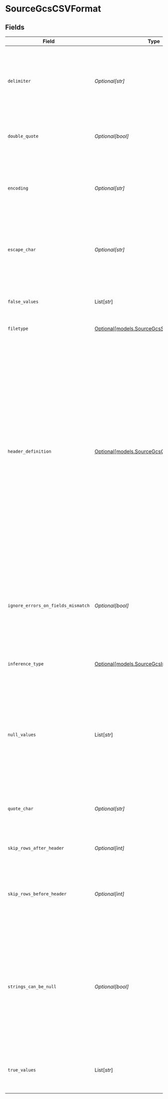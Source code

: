 # SourceGcsCSVFormat


## Fields

| Field                                                                                                                                                                                                                                                                                                                                                                                                                                                    | Type                                                                                                                                                                                                                                                                                                                                                                                                                                                     | Required                                                                                                                                                                                                                                                                                                                                                                                                                                                 | Description                                                                                                                                                                                                                                                                                                                                                                                                                                              |
| -------------------------------------------------------------------------------------------------------------------------------------------------------------------------------------------------------------------------------------------------------------------------------------------------------------------------------------------------------------------------------------------------------------------------------------------------------- | -------------------------------------------------------------------------------------------------------------------------------------------------------------------------------------------------------------------------------------------------------------------------------------------------------------------------------------------------------------------------------------------------------------------------------------------------------- | -------------------------------------------------------------------------------------------------------------------------------------------------------------------------------------------------------------------------------------------------------------------------------------------------------------------------------------------------------------------------------------------------------------------------------------------------------- | -------------------------------------------------------------------------------------------------------------------------------------------------------------------------------------------------------------------------------------------------------------------------------------------------------------------------------------------------------------------------------------------------------------------------------------------------------- |
| `delimiter`                                                                                                                                                                                                                                                                                                                                                                                                                                              | *Optional[str]*                                                                                                                                                                                                                                                                                                                                                                                                                                          | :heavy_minus_sign:                                                                                                                                                                                                                                                                                                                                                                                                                                       | The character delimiting individual cells in the CSV data. This may only be a 1-character string. For tab-delimited data enter '\t'.                                                                                                                                                                                                                                                                                                                     |
| `double_quote`                                                                                                                                                                                                                                                                                                                                                                                                                                           | *Optional[bool]*                                                                                                                                                                                                                                                                                                                                                                                                                                         | :heavy_minus_sign:                                                                                                                                                                                                                                                                                                                                                                                                                                       | Whether two quotes in a quoted CSV value denote a single quote in the data.                                                                                                                                                                                                                                                                                                                                                                              |
| `encoding`                                                                                                                                                                                                                                                                                                                                                                                                                                               | *Optional[str]*                                                                                                                                                                                                                                                                                                                                                                                                                                          | :heavy_minus_sign:                                                                                                                                                                                                                                                                                                                                                                                                                                       | The character encoding of the CSV data. Leave blank to default to <strong>UTF8</strong>. See <a href="https://docs.python.org/3/library/codecs.html#standard-encodings" target="_blank">list of python encodings</a> for allowable options.                                                                                                                                                                                                              |
| `escape_char`                                                                                                                                                                                                                                                                                                                                                                                                                                            | *Optional[str]*                                                                                                                                                                                                                                                                                                                                                                                                                                          | :heavy_minus_sign:                                                                                                                                                                                                                                                                                                                                                                                                                                       | The character used for escaping special characters. To disallow escaping, leave this field blank.                                                                                                                                                                                                                                                                                                                                                        |
| `false_values`                                                                                                                                                                                                                                                                                                                                                                                                                                           | List[*str*]                                                                                                                                                                                                                                                                                                                                                                                                                                              | :heavy_minus_sign:                                                                                                                                                                                                                                                                                                                                                                                                                                       | A set of case-sensitive strings that should be interpreted as false values.                                                                                                                                                                                                                                                                                                                                                                              |
| `filetype`                                                                                                                                                                                                                                                                                                                                                                                                                                               | [Optional[models.SourceGcsSchemasFiletype]](../models/sourcegcsschemasfiletype.md)                                                                                                                                                                                                                                                                                                                                                                       | :heavy_minus_sign:                                                                                                                                                                                                                                                                                                                                                                                                                                       | N/A                                                                                                                                                                                                                                                                                                                                                                                                                                                      |
| `header_definition`                                                                                                                                                                                                                                                                                                                                                                                                                                      | [Optional[models.SourceGcsCSVHeaderDefinition]](../models/sourcegcscsvheaderdefinition.md)                                                                                                                                                                                                                                                                                                                                                               | :heavy_minus_sign:                                                                                                                                                                                                                                                                                                                                                                                                                                       | How headers will be defined. `User Provided` assumes the CSV does not have a header row and uses the headers provided and `Autogenerated` assumes the CSV does not have a header row and the CDK will generate headers using for `f{i}` where `i` is the index starting from 0. Else, the default behavior is to use the header from the CSV file. If a user wants to autogenerate or provide column names for a CSV having headers, they can skip rows. |
| `ignore_errors_on_fields_mismatch`                                                                                                                                                                                                                                                                                                                                                                                                                       | *Optional[bool]*                                                                                                                                                                                                                                                                                                                                                                                                                                         | :heavy_minus_sign:                                                                                                                                                                                                                                                                                                                                                                                                                                       | Whether to ignore errors that occur when the number of fields in the CSV does not match the number of columns in the schema.                                                                                                                                                                                                                                                                                                                             |
| `inference_type`                                                                                                                                                                                                                                                                                                                                                                                                                                         | [Optional[models.SourceGcsInferenceType]](../models/sourcegcsinferencetype.md)                                                                                                                                                                                                                                                                                                                                                                           | :heavy_minus_sign:                                                                                                                                                                                                                                                                                                                                                                                                                                       | How to infer the types of the columns. If none, inference default to strings.                                                                                                                                                                                                                                                                                                                                                                            |
| `null_values`                                                                                                                                                                                                                                                                                                                                                                                                                                            | List[*str*]                                                                                                                                                                                                                                                                                                                                                                                                                                              | :heavy_minus_sign:                                                                                                                                                                                                                                                                                                                                                                                                                                       | A set of case-sensitive strings that should be interpreted as null values. For example, if the value 'NA' should be interpreted as null, enter 'NA' in this field.                                                                                                                                                                                                                                                                                       |
| `quote_char`                                                                                                                                                                                                                                                                                                                                                                                                                                             | *Optional[str]*                                                                                                                                                                                                                                                                                                                                                                                                                                          | :heavy_minus_sign:                                                                                                                                                                                                                                                                                                                                                                                                                                       | The character used for quoting CSV values. To disallow quoting, make this field blank.                                                                                                                                                                                                                                                                                                                                                                   |
| `skip_rows_after_header`                                                                                                                                                                                                                                                                                                                                                                                                                                 | *Optional[int]*                                                                                                                                                                                                                                                                                                                                                                                                                                          | :heavy_minus_sign:                                                                                                                                                                                                                                                                                                                                                                                                                                       | The number of rows to skip after the header row.                                                                                                                                                                                                                                                                                                                                                                                                         |
| `skip_rows_before_header`                                                                                                                                                                                                                                                                                                                                                                                                                                | *Optional[int]*                                                                                                                                                                                                                                                                                                                                                                                                                                          | :heavy_minus_sign:                                                                                                                                                                                                                                                                                                                                                                                                                                       | The number of rows to skip before the header row. For example, if the header row is on the 3rd row, enter 2 in this field.                                                                                                                                                                                                                                                                                                                               |
| `strings_can_be_null`                                                                                                                                                                                                                                                                                                                                                                                                                                    | *Optional[bool]*                                                                                                                                                                                                                                                                                                                                                                                                                                         | :heavy_minus_sign:                                                                                                                                                                                                                                                                                                                                                                                                                                       | Whether strings can be interpreted as null values. If true, strings that match the null_values set will be interpreted as null. If false, strings that match the null_values set will be interpreted as the string itself.                                                                                                                                                                                                                               |
| `true_values`                                                                                                                                                                                                                                                                                                                                                                                                                                            | List[*str*]                                                                                                                                                                                                                                                                                                                                                                                                                                              | :heavy_minus_sign:                                                                                                                                                                                                                                                                                                                                                                                                                                       | A set of case-sensitive strings that should be interpreted as true values.                                                                                                                                                                                                                                                                                                                                                                               |